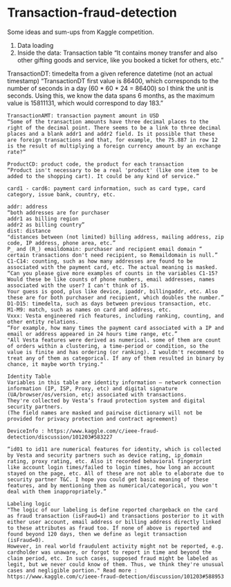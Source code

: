# Transaction-fraud-detection
Some ideas and sum-ups from Kaggle competition.

  1. Data loading
  2. Inside the data:
    Transaction table
    “It contains money transfer and also other gifting goods and service, like you booked a ticket for others, etc.”

  TransactionDT: timedelta from a given reference datetime (not an actual timestamp)
  “TransactionDT first value is 86400, which corresponds to the number of seconds in a day (60 * 60 * 24 = 86400) so I think the unit is seconds. Using this, we know the data spans 6 months, as the maximum value is 15811131, which would correspond to day 183.”

    TransactionAMT: transaction payment amount in USD
    “Some of the transaction amounts have three decimal places to the right of the decimal point. There seems to be a link to three decimal places and a blank addr1 and addr2 field. Is it possible that these are foreign transactions and that, for example, the 75.887 in row 12 is the result of multiplying a foreign currency amount by an exchange rate?”

    ProductCD: product code, the product for each transaction
    “Product isn't necessary to be a real 'product' (like one item to be added to the shopping cart). It could be any kind of service.”

    card1 - card6: payment card information, such as card type, card category, issue bank, country, etc.

    addr: address
    “both addresses are for purchaser
    addr1 as billing region
    addr2 as billing country”
    dist: distance
    "distances between (not limited) billing address, mailing address, zip code, IP address, phone area, etc.”
    P_ and (R_) emaildomain: purchaser and recipient email domain “ certain transactions don't need recipient, so Remaildomain is null.”
    C1-C14: counting, such as how many addresses are found to be associated with the payment card, etc. The actual meaning is masked.
    “Can you please give more examples of counts in the variables C1-15? Would these be like counts of phone numbers, email addresses, names associated with the user? I can't think of 15.
    Your guess is good, plus like device, ipaddr, billingaddr, etc. Also these are for both purchaser and recipient, which doubles the number.”
    D1-D15: timedelta, such as days between previous transaction, etc.
    M1-M9: match, such as names on card and address, etc.
    Vxxx: Vesta engineered rich features, including ranking, counting, and other entity relations.
    “For example, how many times the payment card associated with a IP and email or address appeared in 24 hours time range, etc.”
    "All Vesta features were derived as numerical. some of them are count of orders within a clustering, a time-period or condition, so the value is finite and has ordering (or ranking). I wouldn't recommend to treat any of them as categorical. If any of them resulted in binary by chance, it maybe worth trying."

    Identity Table
    Variables in this table are identity information – network connection information (IP, ISP, Proxy, etc) and digital signature (UA/browser/os/version, etc) associated with transactions.
    They're collected by Vesta’s fraud protection system and digital security partners.
    (The field names are masked and pairwise dictionary will not be provided for privacy protection and contract agreement)

    DeviceInfo : https://www.kaggle.com/c/ieee-fraud-detection/discussion/101203#583227

    “id01 to id11 are numerical features for identity, which is collected by Vesta and security partners such as device rating, ip_domain rating, proxy rating, etc. Also it recorded behavioral fingerprint like account login times/failed to login times, how long an account stayed on the page, etc. All of these are not able to elaborate due to security partner T&C. I hope you could get basic meaning of these features, and by mentioning them as numerical/categorical, you won't deal with them inappropriately.”

    Labeling logic
    "The logic of our labeling is define reported chargeback on the card as fraud transaction (isFraud=1) and transactions posterior to it with either user account, email address or billing address directly linked to these attributes as fraud too. If none of above is reported and found beyond 120 days, then we define as legit transaction (isFraud=0).
    However, in real world fraudulent activity might not be reported, e.g. cardholder was unaware, or forgot to report in time and beyond the claim period, etc. In such cases, supposed fraud might be labeled as legit, but we never could know of them. Thus, we think they're unusual cases and negligible portion." Read more : https://www.kaggle.com/c/ieee-fraud-detection/discussion/101203#588953
